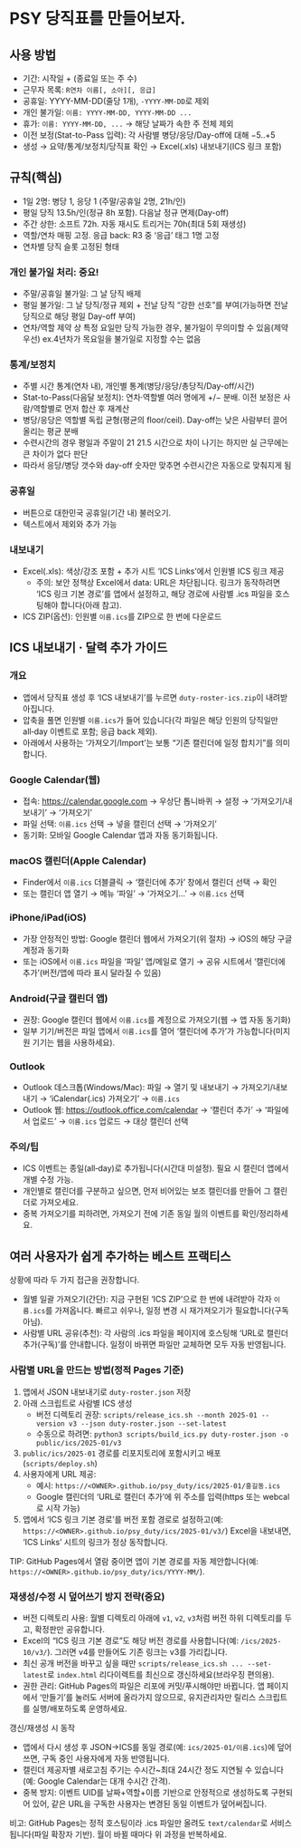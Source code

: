 # PSY 당직표를 만들어보자. 

## 사용 방법
- 기간: 시작일 + (종료일 또는 주 수)
- 근무자 목록: `R연차 이름[, 소아][, 응급]`
- 공휴일: YYYY-MM-DD(줄당 1개), `-YYYY-MM-DD`로 제외
- 개인 불가일: `이름: YYYY-MM-DD, YYYY-MM-DD ...`
- 휴가: `이름: YYYY-MM-DD, ...` → 해당 날짜가 속한 주 전체 제외
- 이전 보정(Stat-to-Pass 입력): 각 사람별 병당/응당/Day-off에 대해 −5..+5
- 생성 → 요약/통계/보정치/당직표 확인 → Excel(.xls) 내보내기(ICS 링크 포함)

## 규칙(핵심)
- 1일 2명: 병당 1, 응당 1 (주말/공휴일 2명, 21h/인)
- 평일 당직 13.5h/인(정규 8h 포함). 다음날 정규 면제(Day-off)
- 주간 상한: 소프트 72h. 자동 재시도 트리거는 70h(최대 5회 재생성)
- 역할/연차 매핑 고정. 응급 back: R3 중 ‘응급’ 태그 1명 고정
- 연차별 당직 슬롯 고정된 형태

### 개인 불가일 처리: 중요! 
- 주말/공휴일 불가일: 그 날 당직 배제
- 평일 불가일: 그 날 당직/정규 제외 + 전날 당직 “강한 선호”를 부여(가능하면 전날 당직으로 해당 평일 Day-off 부여)
- 연차/역할 제약 상 특정 요일만 당직 가능한 경우, 불가일이 무의미할 수 있음(제약 우선) ex.4년차가 목요일을 불가일로 지정할 수는 없음

### 통계/보정치
- 주별 시간 통계(연차 내), 개인별 통계(병당/응당/총당직/Day-off/시간)
- Stat-to-Pass(다음달 보정치): 연차·역할별 여러 명에게 +/− 분배. 이전 보정은 사람/역할별로 먼저 합산 후 재계산
- 병당/응당은 역할별 독립 균형(평균의 floor/ceil). Day-off는 낮은 사람부터 끌어올리는 평균 분배
- 수련시간의 경우 평일과 주말이 21 21.5 시간으로 차이 나기는 하지만 실 근무에는 큰 차이가 없다 판단 
- 따라서 응당/병당 갯수와 day-off 숫자만 맞추면 수련시간은 자동으로 맞춰지게 됨 



### 공휴일
- 버튼으로 대한민국 공휴일(기간 내) 불러오기. 
- 텍스트에서 제외와 추가 가능

### 내보내기
- Excel(.xls): 색상/강조 포함 + 추가 시트 ‘ICS Links’에서 인원별 ICS 링크 제공
  - 주의: 보안 정책상 Excel에서 data: URL은 차단됩니다. 링크가 동작하려면 ‘ICS 링크 기본 경로’를 앱에서 설정하고, 해당 경로에 사람별 .ics 파일을 호스팅해야 합니다(아래 참고).
- ICS ZIP(옵션): 인원별 `이름.ics`를 ZIP으로 한 번에 다운로드

## ICS 내보내기 · 달력 추가 가이드

### 개요
- 앱에서 당직표 생성 후 ‘ICS 내보내기’를 누르면 `duty-roster-ics.zip`이 내려받아집니다.
- 압축을 풀면 인원별 `이름.ics`가 들어 있습니다(각 파일은 해당 인원의 당직일만 all‑day 이벤트로 포함; 응급 back 제외).
- 아래에서 사용하는 ‘가져오기/Import’는 보통 “기존 캘린더에 일정 합치기”를 의미합니다.

### Google Calendar(웹)
- 접속: https://calendar.google.com → 우상단 톱니바퀴 → 설정 → ‘가져오기/내보내기’ → ‘가져오기’
- 파일 선택: `이름.ics` 선택 → 넣을 캘린더 선택 → ‘가져오기’
- 동기화: 모바일 Google Calendar 앱과 자동 동기화됩니다.

### macOS 캘린더(Apple Calendar)
- Finder에서 `이름.ics` 더블클릭 → ‘캘린더에 추가’ 창에서 캘린더 선택 → 확인
- 또는 캘린더 앱 열기 → 메뉴 ‘파일’ → ‘가져오기…’ → `이름.ics` 선택

### iPhone/iPad(iOS)
- 가장 안정적인 방법: Google 캘린더 웹에서 가져오기(위 절차) → iOS의 해당 구글 계정과 동기화
- 또는 iOS에서 `이름.ics` 파일을 ‘파일’ 앱/메일로 열기 → 공유 시트에서 ‘캘린더에 추가’(버전/앱에 따라 표시 달라질 수 있음)

### Android(구글 캘린더 앱)
- 권장: Google 캘린더 웹에서 `이름.ics`를 계정으로 가져오기(웹 → 앱 자동 동기화)
- 일부 기기/버전은 파일 앱에서 `이름.ics`를 열어 ‘캘린더에 추가’가 가능합니다(미지원 기기는 웹을 사용하세요).

### Outlook
- Outlook 데스크톱(Windows/Mac): 파일 → 열기 및 내보내기 → 가져오기/내보내기 → ‘iCalendar(.ics) 가져오기’ → `이름.ics`
- Outlook 웹: https://outlook.office.com/calendar → ‘캘린더 추가’ → ‘파일에서 업로드’ → `이름.ics` 업로드 → 대상 캘린더 선택

### 주의/팁
- ICS 이벤트는 종일(all‑day)로 추가됩니다(시간대 미설정). 필요 시 캘린더 앱에서 개별 수정 가능.
- 개인별로 캘린더를 구분하고 싶으면, 먼저 비어있는 보조 캘린더를 만들어 그 캘린더로 가져오세요.
- 중복 가져오기를 피하려면, 가져오기 전에 기존 동일 월의 이벤트를 확인/정리하세요.

## 여러 사용자가 쉽게 추가하는 베스트 프랙티스

상황에 따라 두 가지 접근을 권장합니다.

- 월별 일괄 가져오기(간단): 지금 구현된 ‘ICS ZIP’으로 한 번에 내려받아 각자 `이름.ics`를 가져옵니다. 빠르고 쉬우나, 일정 변경 시 재가져오기가 필요합니다(구독 아님).
- 사람별 URL 공유(추천): 각 사람의 .ics 파일을 페이지에 호스팅해 ‘URL로 캘린더 추가(구독)’를 안내합니다. 일정이 바뀌면 파일만 교체하면 모두 자동 반영됩니다.

### 사람별 URL을 만드는 방법(정적 Pages 기준)
1) 앱에서 JSON 내보내기로 `duty-roster.json` 저장
2) 아래 스크립트로 사람별 ICS 생성
   - 버전 디렉토리 권장: `scripts/release_ics.sh --month 2025-01 --version v3 --json duty-roster.json --set-latest`
   - 수동으로 하려면: `python3 scripts/build_ics.py duty-roster.json -o public/ics/2025-01/v3`
3) `public/ics/2025-01` 경로를 리포지토리에 포함시키고 배포(`scripts/deploy.sh`)
4) 사용자에게 URL 제공:
   - 예시: `https://<OWNER>.github.io/psy_duty/ics/2025-01/홍길동.ics`
   - Google 캘린더의 ‘URL로 캘린더 추가’에 위 주소를 입력(https 또는 webcal로 시작 가능)
5) 앱에서 ‘ICS 링크 기본 경로’를 버전 포함 경로로 설정하고(예: `https://<OWNER>.github.io/psy_duty/ics/2025-01/v3/`) Excel을 내보내면, ‘ICS Links’ 시트의 링크가 정상 동작합니다.

TIP: GitHub Pages에서 열람 중이면 앱이 기본 경로를 자동 제안합니다(예: `https://<OWNER>.github.io/psy_duty/ics/YYYY-MM/`).

### 재생성/수정 시 덮어쓰기 방지 전략(중요)
- 버전 디렉토리 사용: 월별 디렉토리 아래에 `v1`, `v2`, `v3`처럼 버전 하위 디렉토리를 두고, 확정판만 공유합니다.
- Excel의 “ICS 링크 기본 경로”도 해당 버전 경로를 사용합니다(예: `/ics/2025-10/v3/`). 그러면 v4를 만들어도 기존 링크는 v3를 가리킵니다.
- 최신 공개 버전을 바꾸고 싶을 때만 `scripts/release_ics.sh ... --set-latest`로 `index.html` 리다이렉트를 최신으로 갱신하세요(브라우징 편의용).
- 권한 관리: GitHub Pages의 파일은 리포에 커밋/푸시해야만 바뀝니다. 앱 페이지에서 ‘만들기’를 눌러도 서버에 올라가지 않으므로, 유지관리자만 릴리스 스크립트를 실행/배포하도록 운영하세요.

갱신/재생성 시 동작
- 앱에서 다시 생성 후 JSON→ICS를 동일 경로(예: `ics/2025-01/이름.ics`)에 덮어쓰면, 구독 중인 사용자에게 자동 반영됩니다.
- 캘린더 제공자별 새로고침 주기는 수시간~최대 24시간 정도 지연될 수 있습니다(예: Google Calendar는 대개 수시간 간격).
- 중복 방지: 이벤트 UID를 날짜+역할+이름 기반으로 안정적으로 생성하도록 구현되어 있어, 같은 URL을 구독한 사용자는 변경된 동일 이벤트가 덮어써집니다.

비고: GitHub Pages는 정적 호스팅이라 .ics 파일만 올려도 `text/calendar`로 서비스됩니다(파일 확장자 기반). 월이 바뀔 때마다 위 과정을 반복하세요.
